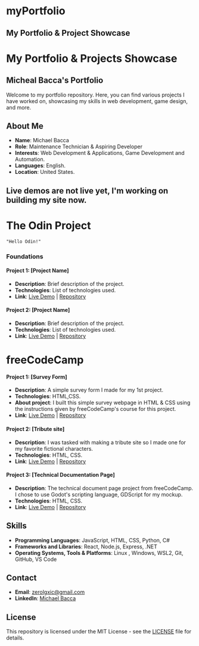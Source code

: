 # myPortfolio
## My Portfolio &amp; Project Showcase

# My Portfolio & Projects Showcase


## Micheal Bacca's Portfolio

Welcome to my portfolio repository. Here, you can find various projects I have worked on, showcasing my skills in web development, game design, and more.

## About Me
- **Name**: Michael Bacca
- **Role**: Maintenance Technician & Aspiring Developer
- **Interests**: Web Development & Applications, Game Development and Automation.
- **Languages**: English.
- **Location**: United States.

## Live demos are not live yet, I'm working on building my site now.
# The Odin Project

    "Hello Odin!"

### Foundations    
#### Project 1: [Project Name]
- **Description**: Brief description of the project.
- **Technologies**: List of technologies used.
- **Link**: [Live Demo](#) | [Repository](#)

#### Project 2: [Project Name]
- **Description**: Brief description of the project.
- **Technologies**: List of technologies used.
- **Link**: [Live Demo](#) | [Repository](#)

# freeCodeCamp

#### Project 1: [Survey Form]
- **Description**: A simple survey form I made for my 1st project.
- **Technologies**: HTML,CSS.
- **About project**: I built this simple survey webpage in HTML & CSS using the instructions given by freeCodeCamp's course for this project. 
- **Link**: [Live Demo](#) | [Repository](https://github.com/Zerolxgic/myPortfolio)

#### Project 2: [Tribute site]
- **Description**: I was tasked with making a tribute site so I made one for my favorite fictional characters.
- **Technologies**: HTML, CSS.
- **Link**: [Live Demo](#) | [Repository](https://github.com/Zerolxgic/myPortfolio/tree/main/freeCodeCamp_Tribute_Site_project)

#### Project 3: [Technical Documentation Page]
- **Description**: The technical document page project from freeCodeCamp. I chose to use Godot's scripting language, GDScript for my mockup. 
- **Technologies**: HTML, CSS.
- **Link**: [Live Demo](#) | [Repository](https://github.com/Zerolxgic/myPortfolio/tree/main/freeCodeCamp_Technical_Documentation_Page)

## Skills
- **Programming Languages**: JavaScript, HTML, CSS, Python, C#
- **Frameworks and Libraries**: React, Node.js, Express, .NET
- **Operating Systems, Tools & Platforms**: Linux , Windows, WSL2, Git, GitHub, VS Code 

## Contact
- **Email**: [zerolgxic@gmail.com](mailto:zerolgxic@gmail.com)
- **LinkedIn**: [Michael Bacca ](https://www.linkedin.com/in/michael-bacca/)


## License
This repository is licensed under the MIT License - see the [LICENSE](LICENSE) file for details.
